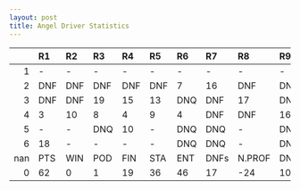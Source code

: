 ```yaml
---
layout: post 
title: Angel Driver Statistics
--- 
```


|     | R1   | R2   | R3   | R4   | R5   | R6   | R7   | R8     | R9   | R10   | R11   | R12   | Points   | Pos   |
|----:|:-----|:-----|:-----|:-----|:-----|:-----|:-----|:-------|:-----|:------|:------|:------|:---------|:------|
|   1 | -    | -    | -    | -    | -    | -    | -    | -      | -    | -     | -     | -     | nan      | nan   |
|   2 | DNF  | DNF  | DNF  | DNF  | DNF  | 7    | 16   | DNF    | DNF  | 16    | 7     | DNF   | 8.0      | 22.0  |
|   3 | DNF  | DNF  | 19   | 15   | 13   | DNQ  | DNF  | 17     | DNF  | DNF   | 19    | -     | 0.0      | 27.0  |
|   4 | 3    | 10   | 8    | 4    | 9    | 4    | DNF  | DNF    | 16   | 8     | DNF   | DNF   | 53.0     | 10.0  |
|   5 | -    | -    | DNQ  | 10   | -    | DNQ  | DNQ  | -      | DNQ  | -     | DNQ   | -     | 1.0      | 29.0  |
|   6 | 18   | -    | -    | -    | -    | DNQ  | DNQ  | -      | DNQ  | DNQ   | -     | -     | 0.0      | 35.0  |
| nan | PTS  | WIN  | POD  | FIN  | STA  | ENT  | DNFs | N.PROF | DNQ  | %FIN  | PPR   | BST   | CHA      | RNK   |
|   0 | 62   | 0    | 1    | 19   | 36   | 46   | 17   | -24    | 10   | 52.78 | 1.35  | 3     | 0.0      | 25.0  |